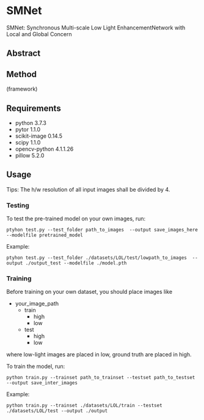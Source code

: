 # SMNet
SMNet: Synchronous Multi-scale Low Light EnhancementNetwork with Local and Global Concern
## Abstract
## Method
(framework)

## Requirements
- python 3.7.3
- pytor 1.1.0
- scikit-image   0.14.5  
- scipy   1.1.0     
- opencv-python    4.1.1.26   
- pillow   5.2.0 

## Usage
Tips: The h/w resolution of all input images shall be divided by 4.
### Testing
To test the pre-trained model on your own images, run:

```
ptyhon test.py --test_folder path_to_images  --output save_images_here --modelfile pretrained_model 
```
Example:
```
ptyhon test.py --test_folder ./datasets/LOL/test/lowpath_to_images  --output ./output_test --modelfile ./model.pth
```

### Training
Before training  on your own dataset, you should place images like 
- your_image_path
  - train
    - high
    - low
  - test
    - high
    - low


where low-light images are placed in low, ground truth are placed in high.

To train the model, run:
```
python train.py --trainset path_to_trainset --testset path_to_testset --output save_inter_images
```
Example:
```
python train.py --trainset ./datasets/LOL/train --testset ./datasets/LOL/test --output ./output
```
